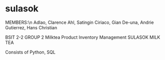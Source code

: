 # sulasok
MEMBERS:\n
Adlao, Clarence
Ahl, Satingin
Ciriaco, Gian
De-una, Andrie
Gutierrez, Hans Christian

BSIT 2-2 GROUP 2
Milktea Product Inventory Management
SULASOK MILK TEA 

Consists of Python, SQL
